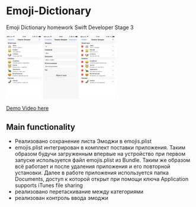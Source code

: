 # Emoji-Dictionary
Emoji Dictionary homework Swift Developer Stage 3

<img src="/screens/IMG_E5D8E46D044B-1.jpeg" width="19%">    <img src="/screens/IMG_DC1E0E29A1DA-1.jpeg" width="19%">    <img src="/screens/IMG_8743D919F347-1.jpeg" width="19%">

[Demo Video here](https://youtu.be/PgQQnNIt1bo)

## Main functionality
* Реализовано сохранение листа Эмоджи в emojis.plist
* emojis.plist интегрирован в комплект поставки приложения. Таким образом будучи загруженным впервые на устройство при первом запуске используется файл emojis.plist из Bundle.
Таким же образом всё работает и после удаления приложения и его повторной установки.
Далее в работе приложения используется папка Documents, доступ к которой открыт при помощи ключа Application supports iTunes file sharing
* реализовано перетаскивание между категориями
* реализован контроль ввода эмоджи